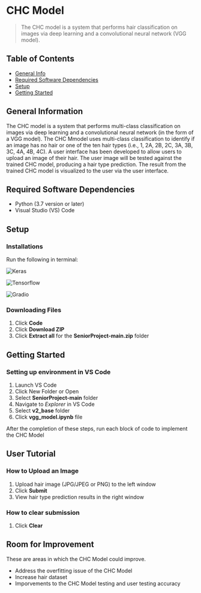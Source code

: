# CHC Model
> The CHC model is a system that performs hair classification on images via deep learning and a convolutional neural network (VGG model).

## Table of Contents
* [General Info](#general-information)
* [Required Software Dependencies](#required-software-dependencies)
* [Setup](#setup)
* [Getting Started](#getting-started)



## General Information
The CHC model is a system that performs multi-class classification on images via deep learning and
a convolutional neural network (in the form of a VGG model). The CHC Mmodel uses multi-class classification
to identify if an image has no hair or one of the ten hair types (i.e., 1, 2A, 2B, 2C, 3A, 3B, 3C, 4A, 4B, 4C).
A user interface has been developed to allow users to upload an image of their hair. The user image
will be tested against the trained CHC model, producing a hair type prediction. The result from the trained
CHC model is visualized to the user via the user interface.


## Required Software Dependencies
- Python (3.7 version or later)
- Visual Studio (VS) Code




## Setup

### Installations
Run the following in terminal:


![Keras](https://github.com/znhinson/SeniorProject/blob/main/images/install_1.PNG)


![Tensorflow](https://github.com/znhinson/SeniorProject/blob/main/images/install_2.PNG)


![Gradio](https://github.com/znhinson/SeniorProject/blob/main/images/install_3.PNG)

 

### Downloading Files
1. Click **Code**
2. Click **Download ZIP**
3. Click **Extract all** for the **SeniorProject-main.zip** folder

## Getting Started

### Setting up environment in VS Code
1. Launch VS Code 
2. Click New Folder or Open
3. Select **SeniorProject-main** folder
4. Navigate to *Explorer* in VS Code
5. Select **v2_base** folder
6. Click **vgg_model.ipynb** file 


After the completion of these steps, run each block of code to implement the CHC Model


## User Tutorial

### How to Upload an Image
1. Upload hair image (JPG/JPEG or PNG) to the left window
2. Click **Submit**
3. View hair type prediction results in the right window

### How to clear submission
1. Click **Clear**

## Room for Improvement
These are areas in which the CHC Model could improve.

- Address the overfitting issue of the CHC Model
- Increase hair dataset
- Imporvements to the CHC Model testing and user testing accuracy





